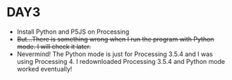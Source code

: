 # DAY3
 - Install Python and P5JS on Processing
 - ~~But...There is something wrong when I run the program with Python mode. I will check it later.~~
 - Nevermind! The Python mode is just for Processing 3.5.4 and I was using Processing 4. I redownloaded Processing 3.5.4 and Python mode worked eventually!

